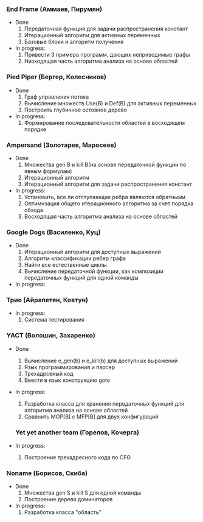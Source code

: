 ### End Frame (Аммаев, Пирумян)
* Done
  1. Передаточная функция для задачи распространения констант
  2. Итерационный алгоритм для активных переменных
  3. Базовые блоки и алгоритм получения
* In progress: 
  1. Привести 3 примера программ, дающих неприводимые графы
  2. Низходящая часть алгоритма анализа на основе областей
  
### Pied Piper (Бергер, Колесников)
* Done
  1. Граф управления потока
  2. Вычисление множеств Use(B) и Def(B) для активных переменных
  3. Построить глубинное остовное дерево 
* In progress: 
  1.  Формирование последовательности областей в восходящем порядке
  
### Ampersand (Золотарев, Маросеев)
* Done
  1. Множества gen B и kill B(на основе передаточной функции по явным формулам)
  2. Итерационный алгоритм
  3. Итерационный алгоритм для задачи распространения констант
* In progress: 
  1. Установить, все ли отступающие ребра являются обратными
  2. Оптимизация общего итерационного алгоритма за счет порядка обхода
  3. Восходящая часть алгоритма анализа на основе областей
  
### Google Dogs (Василенко, Куц)
* Done
  1. Итерационный алгоритм для доступных выражений
  2. Алгоритм классификации ребер графа
  3. Найти все естественные циклы
  4. Вычисление передаточной функции, как композиции передаточных функций для одной команды
* In progress: 

  
### Трио (Айрапетян, Ковтун)
* In progress: 
  1. Система тестирования
  
### YACT (Волошин, Захаренко)
* Done
  1. Вычисление e_gen(b) и e_kill(b) для доступных выражений
  2. Язык программирования и парсер
  3. Трехадрсеный код
  4. Ввести в язык конструкцию goto
* In progress: 
  1. Разработка класса для хранения передаточных функций для алгоритма анализа на основе областей
  2. Сравнить MOP[B] с MFP[B] для двух конфигураций
  
  ### Yet yet another team (Горелов, Кочерга)
* In progress: 
  1. Построение трехадресного кода по CFG
  
### Noname (Борисов, Скиба)
* Done
  1. Множества gen S и kill S для одной команды
  2. Построение дерева доминаторов
* In progress:
  1. Разработка класса "область"
